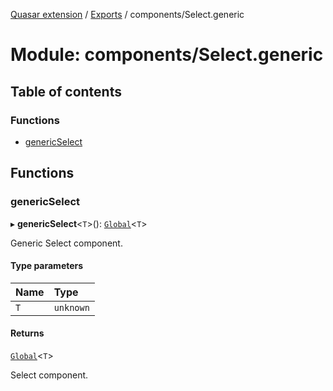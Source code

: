 [Quasar extension](../index.md) / [Exports](../modules.md) / components/Select.generic

# Module: components/Select.generic

## Table of contents

### Functions

- [genericSelect](components_Select_generic.md#genericselect)

## Functions

### genericSelect

▸ **genericSelect**<`T`\>(): [`Global`](../interfaces/components_Select_extras.Select.Global.md)<`T`\>

Generic Select component.

#### Type parameters

| Name | Type |
| :------ | :------ |
| `T` | `unknown` |

#### Returns

[`Global`](../interfaces/components_Select_extras.Select.Global.md)<`T`\>

Select component.

